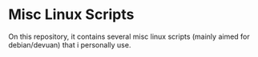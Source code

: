 # Misc Linux Scripts
On this repository, it contains several misc linux scripts (mainly aimed for debian/devuan) that i personally use.
